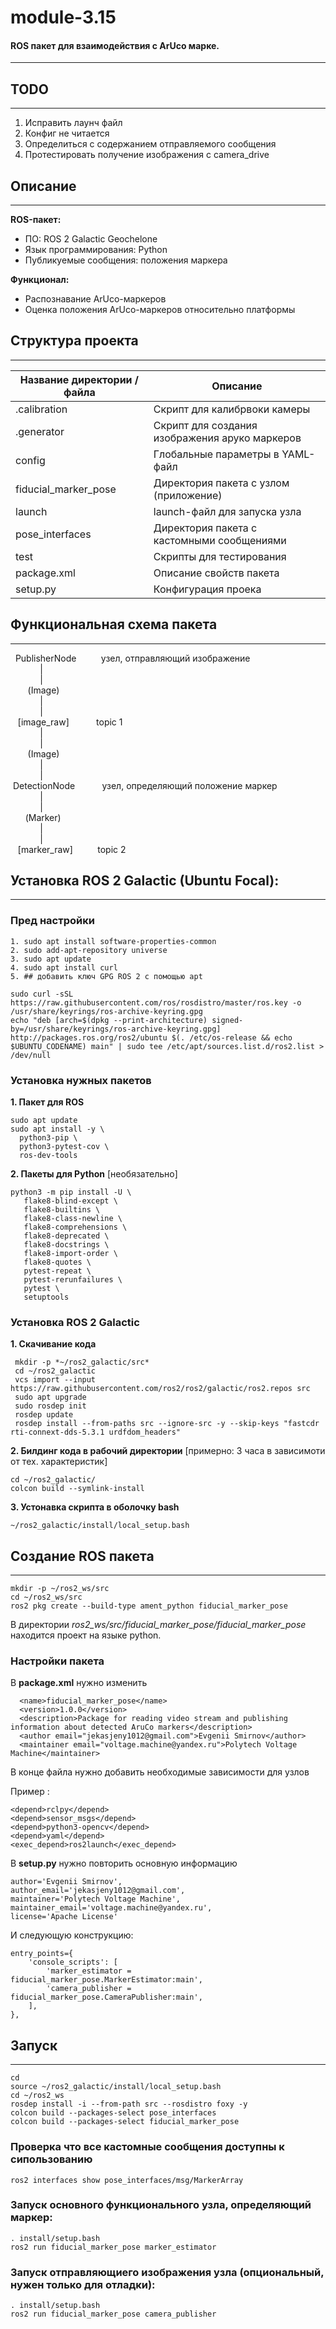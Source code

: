 # module-3.15
#### ROS пакет для взаимодействия с ArUco марке.

---

## TODO  

---
1. Исправить лаунч файл
2. Конфиг не читается
3. Определиться с содержанием отправляемого сообщения
4. Протестировать получение изображения с camera_drive  


## Описание

---
**ROS-пакет:**
* ПО: ROS 2 Galactic Geochelone  
* Язык программирования: Python  
* Публикуемые сообщения: положения маркера  

**Функционал:** 
* Распознавание ArUco-маркеров
* Оценка положения ArUco-маркеров относительно платформы

## Cтруктура проекта 

---
| Название директории / файла | Описание                                        |
|-----------------------------|-------------------------------------------------|
| .calibration                | Скрипт для калибрвоки камеры                    |
| .generator                  | Скрипт для создания изображения аруко маркеров  |
| config                      | Глобальные параметры в YAML-файл                |                                       |
| fiducial_marker_pose        | Директория пакета с узлом (приложение)          |
| launch                      | launch-файл для запуска узла                    |
| pose_interfaces             | Директория пакета с кастомными сообщениями      |
| test                        | Cкрипты для тестирования                        |
| package.xml                 | Описание свойств пакета                         |
| setup.py                    | Конфигурация проека                             |
  
## Функциональная схема пакета

---
  PublisherNode          узел, отправляющий изображение  
            |  
            |  
       (Image)  
            |  
            |  
   [image_raw]           topic 1   
            |  
            |  
       (Image)  
            |  
            |  
 DetectionNode           узел, определяющий положение маркер  
            |  
            |  
      (Marker)  
            |  
            |  
   [marker_raw]          topic 2  

## Установка ROS 2 Galactic (Ubuntu Focal):  

----
### Пред настройки  
    1. sudo apt install software-properties-common  
    2. sudo add-apt-repository universe  
    3. sudo apt update  
    4. sudo apt install curl  
    5. ## добавить ключ GPG ROS 2 с помощью apt

    sudo curl -sSL https://raw.githubusercontent.com/ros/rosdistro/master/ros.key -o /usr/share/keyrings/ros-archive-keyring.gpg  
    echo "deb [arch=$(dpkg --print-architecture) signed-by=/usr/share/keyrings/ros-archive-keyring.gpg] http://packages.ros.org/ros2/ubuntu $(. /etc/os-release && echo $UBUNTU_CODENAME) main" | sudo tee /etc/apt/sources.list.d/ros2.list > /dev/null

### Установка нужных пакетов  
**1. Пакет для ROS**

    sudo apt update  
    sudo apt install -y \  
      python3-pip \  
      python3-pytest-cov \  
      ros-dev-tools  
**2. Пакеты для Python** [необязательно] 
 
    python3 -m pip install -U \
       flake8-blind-except \
       flake8-builtins \
       flake8-class-newline \
       flake8-comprehensions \
       flake8-deprecated \
       flake8-docstrings \
       flake8-import-order \
       flake8-quotes \
       pytest-repeat \
       pytest-rerunfailures \
       pytest \
       setuptools

### Установка ROS 2 Galactic
**1. Скачивание кода**

     mkdir -p *~/ros2_galactic/src*
     cd ~/ros2_galactic
     vcs import --input https://raw.githubusercontent.com/ros2/ros2/galactic/ros2.repos src
     sudo apt upgrade
     sudo rosdep init
     rosdep update
     rosdep install --from-paths src --ignore-src -y --skip-keys "fastcdr rti-connext-dds-5.3.1 urdfdom_headers"
**2. Билдинг кода в рабочий директории** [примерно: 3 часа в зависимоти от тех. характеристик]

    cd ~/ros2_galactic/
    colcon build --symlink-install     

**3. Устонавка скрипта в оболочку bash**  

    ~/ros2_galactic/install/local_setup.bash    

## Создание ROS пакета

---
    mkdir -p ~/ros2_ws/src  
    cd ~/ros2_ws/src  
    ros2 pkg create --build-type ament_python fiducial_marker_pose  
В директории *ros2_ws/src/fiducial_marker_pose/fiducial_marker_pose* находится проект на языке python. 

### Настройки пакета 

В **package.xml** нужно изменить  

      <name>fiducial_marker_pose</name>
      <version>1.0.0</version>
      <description>Package for reading video stream and publishing information about detected AruCo markers</description>
      <author email="jekasjeny1012@gmail.com">Evgenii Smirnov</author>
      <maintainer email="voltage.machine@yandex.ru">Polytech Voltage Machine</maintainer>
В конце файла нужно добавить необходимые зависимости для узлов 

Пример :

    <depend>rclpy</depend>
    <depend>sensor_msgs</depend>
    <depend>python3-opencv</depend>
    <depend>yaml</depend>
    <exec_depend>ros2launch</exec_depend>

В **setup.py** нужно повторить основную информацию

    author='Evgenii Smirnov',
    author_email='jekasjeny1012@gmail.com',
    maintainer='Polytech Voltage Machine',
    maintainer_email='voltage.machine@yandex.ru',
    license='Apache License'

И следующую конструкцию: 

    entry_points={
        'console_scripts': [
            'marker_estimator = fiducial_marker_pose.MarkerEstimator:main',
            'camera_publisher = fiducial_marker_pose.CameraPublisher:main',
        ],
    },


## Запуск 

---
    cd 
    source ~/ros2_galactic/install/local_setup.bash
    cd ~/ros2_ws
    rosdep install -i --from-path src --rosdistro foxy -y
    colcon build --packages-select pose_interfaces
    colcon build --packages-select fiducial_marker_pose

### Проверка что все кастомные сообщения доступны к сипользованию
    ros2 interfaces show pose_interfaces/msg/MarkerArray  

### Запуск основного функционального узла, определяющий маркер:  
    . install/setup.bash
    ros2 run fiducial_marker_pose marker_estimator
    
### Запуск отправляющиего изображения узла (опциональный, нужен только для отладки): 
    . install/setup.bash
    ros2 run fiducial_marker_pose camera_publisher  

